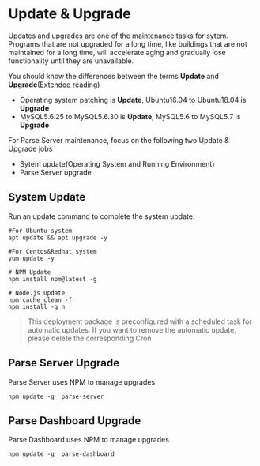 # Update & Upgrade

Updates and upgrades are one of the maintenance tasks for sytem. Programs that are not upgraded for a long time, like buildings that are not maintained for a long time, will accelerate aging and gradually lose functionality until they are unavailable.

You should know the differences between the terms **Update** and **Upgrade**([Extended reading](https://support.websoft9.com/docs/faq/tech-upgrade.html#update-vs-upgrade))
- Operating system patching is **Update**, Ubuntu16.04 to Ubuntu18.04 is **Upgrade**
- MySQL5.6.25 to MySQL5.6.30 is **Update**, MySQL5.6 to MySQL5.7 is **Upgrade**

For Parse Server  maintenance, focus on the following two Update & Upgrade jobs

- Sytem update(Operating System and Running Environment) 
- Parse Server  upgrade 

## System Update

Run an update command to complete the system update:

``` shell
#For Ubuntu system
apt update && apt upgrade -y

#For Centos&Redhat system
yum update -y

# NPM Update
npm install npm@latest -g

# Node.js Update
npm cache clean -f
npm install -g n

```
> This deployment package is preconfigured with a scheduled task for automatic updates. If you want to remove the automatic update, please delete the corresponding Cron

## Parse Server  Upgrade

Parse Server uses NPM to manage upgrades

```
npm update -g  parse-server
```

## Parse Dashboard Upgrade

Parse Dashboard uses NPM to manage upgrades

```
npm update -g  parse-dashboard
```